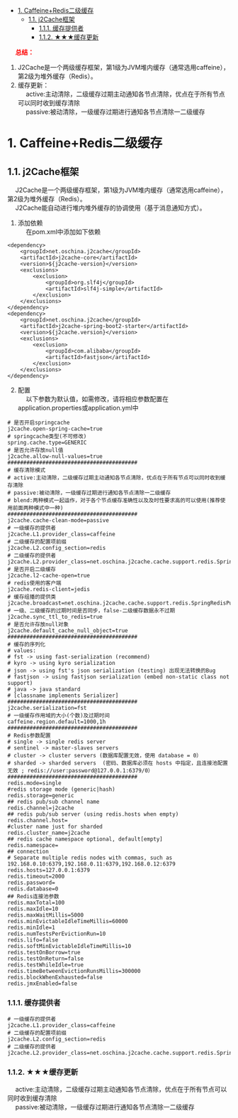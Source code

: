 
<!-- TOC -->

- [1. Caffeine+Redis二级缓存](#1-caffeineredis二级缓存)
    - [1.1. j2Cache框架](#11-j2cache框架)
        - [1.1.1. 缓存提供者](#111-缓存提供者)
        - [1.1.2. ★★★缓存更新](#112-★★★缓存更新)

<!-- /TOC -->


&emsp; **<font color = "red">总结：</font>**  
1. J2Cache是一个两级缓存框架，第1级为JVM堆内缓存（通常选用caffeine），第2级为堆外缓存（Redis）。   
2. 缓存更新：  
&emsp; active:主动清除，二级缓存过期主动通知各节点清除，优点在于所有节点可以同时收到缓存清除  
&emsp; passive:被动清除，一级缓存过期进行通知各节点清除一二级缓存  


# 1. Caffeine+Redis二级缓存    
<!-- 
本地缓存组件 Guava cache 详解 
https://mp.weixin.qq.com/s/bMOaUEjnW5e2pSEb_tGqJQ
万字详解本地缓存之王 Caffeine 
https://mp.weixin.qq.com/s/aLN5pxs2MuHd5EFHkiBmBQ
-->

<!-- 
https://blog.csdn.net/Trunks2009/article/details/123982910
https://blog.csdn.net/Trunks2009/article/details/123786175
-->


## 1.1. j2Cache框架  
&emsp; J2Cache是一个两级缓存框架，第1级为JVM堆内缓存（通常选用caffeine），第2级为堆外缓存（Redis）。  
&emsp; J2Cache能自动进行堆内堆外缓存的协调使用（基于消息通知方式）。  

1. 添加依赖  
&emsp; 在pom.xml中添加如下依赖  

```text
<dependency>
	<groupId>net.oschina.j2cache</groupId>
	<artifactId>j2cache-core</artifactId>
	<version>${j2cache-version}</version>
	<exclusions>
		<exclusion>
			<groupId>org.slf4j</groupId>
			<artifactId>slf4j-simple</artifactId>
		</exclusion>
	</exclusions>
</dependency>
<dependency>
	<groupId>net.oschina.j2cache</groupId>
	<artifactId>j2cache-spring-boot2-starter</artifactId>
	<version>${j2cache.version}</version>
	<exclusions>
		<exclusion>
			<groupId>com.alibaba</groupId>
			<artifactId>fastjson</artifactId>
		</exclusion>
	</exclusions>
</dependency>
```

2. 配置  
&emsp; 以下参数为默认值，如需修改，请将相应参数配置在application.properties或application.yml中  

```text
# 是否开启springcache
j2cache.open-spring-cache=true
# springcache类型(不可修改)
spring.cache.type=GENERIC
# 是否允许存放null值
j2cache.allow-null-values=true
#########################################
# 缓存清除模式
# active:主动清除，二级缓存过期主动通知各节点清除，优点在于所有节点可以同时收到缓存清除
# passive:被动清除，一级缓存过期进行通知各节点清除一二级缓存
# blend:两种模式一起运作，对于各个节点缓存准确性以及及时性要求高的可以使用(推荐使用前面两种模式中一种)
#########################################
j2cache.cache-clean-mode=passive
# 一级缓存的提供者
j2cache.L1.provider_class=caffeine
# 二级缓存的配置项前缀
j2cache.L2.config_section=redis
# 二级缓存的提供者
j2cache.L2.provider_class=net.oschina.j2cache.cache.support.redis.SpringRedisProvider
# 是否开启二级缓存
j2cache.l2-cache-open=true
# redis使用的客户端
j2cache.redis-client=jedis
# 缓存组播的提供类
j2cache.broadcast=net.oschina.j2cache.cache.support.redis.SpringRedisPubSubPolicy
# 一级、二级缓存的过期时间是否同步，false-二级缓存数据永不过期
j2cache.sync_ttl_to_redis=true
# 是否允许存放null对象
j2cache.default_cache_null_object=true
#########################################
# 缓存的序列化
# values:
# fst -> using fast-serialization (recommend)
# kyro -> using kyro serialization
# json -> using fst's json serialization (testing) 出现无法转换的Bug
# fastjson -> using fastjson serialization (embed non-static class not support)
# java -> java standard
# [classname implements Serializer]
#########################################
j2cache.serialization=fst
# 一级缓存作用域的大小(个数)及过期时间
caffeine.region.default=1000,1h
#########################################
# Redis参数配置
# single -> single redis server
# sentinel -> master-slaves servers
# cluster -> cluster servers (数据库配置无效，使用 database = 0）
# sharded -> sharded servers  (密码、数据库必须在 hosts 中指定，且连接池配置无效 ; redis://user:password@127.0.0.1:6379/0）
#########################################
redis.mode=single
#redis storage mode (generic|hash)
redis.storage=generic
## redis pub/sub channel name
redis.channel=j2cache
## redis pub/sub server (using redis.hosts when empty)
redis.channel.host=
#cluster name just for sharded
redis.cluster_name=j2cache
## redis cache namespace optional, default[empty]
redis.namespace=
## connection
# Separate multiple redis nodes with commas, such as 192.168.0.10:6379,192.168.0.11:6379,192.168.0.12:6379
redis.hosts=127.0.0.1:6379
redis.timeout=2000
redis.password=
redis.database=0
## Redis连接池参数
redis.maxTotal=100
redis.maxIdle=10
redis.maxWaitMillis=5000
redis.minEvictableIdleTimeMillis=60000
redis.minIdle=1
redis.numTestsPerEvictionRun=10
redis.lifo=false
redis.softMinEvictableIdleTimeMillis=10
redis.testOnBorrow=true
redis.testOnReturn=false
redis.testWhileIdle=true
redis.timeBetweenEvictionRunsMillis=300000
redis.blockWhenExhausted=false
redis.jmxEnabled=false
```

### 1.1.1. 缓存提供者  

```text
# 一级缓存的提供者
j2cache.L1.provider_class=caffeine
# 二级缓存的配置项前缀
j2cache.L2.config_section=redis
# 二级缓存的提供者
j2cache.L2.provider_class=net.oschina.j2cache.cache.support.redis.SpringRedisProvider
```


### 1.1.2. ★★★缓存更新  
&emsp; active:主动清除，二级缓存过期主动通知各节点清除，优点在于所有节点可以同时收到缓存清除  
&emsp; passive:被动清除，一级缓存过期进行通知各节点清除一二级缓存  


